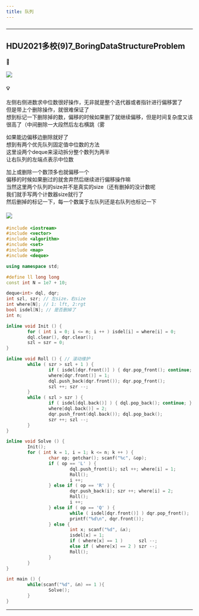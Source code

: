 ```yaml
---
title: 队列
---
```

###  
<hr>

## HDU2021多校(9)7_BoringDataStructureProblem

#### 🔗
<a href="https://acm.dingbacode.com/showproblem.php?pid=7072"> <img src="https://i.loli.net/2021/10/19/q7gbzUHfi8pKL6C.png"></a>

#### 💡
左侧右侧进数求中位数很好操作，无非就是整个迭代器或者指针进行偏移罢了  
但是带上个删除操作，就很难保证了  
想到标记一下删除掉的数，偏移的时候如果删了就继续偏移，但是时间复杂度又该很高了（中间删除一大段然后左右横跳（雾  
  
如果能边偏移边删除就好了  
想到有两个优先队列固定值中位数的方法  
这里设两个deque来滚动拆分整个数列为两半  
让右队列的左端点表示中位数  
  
加上或删除一个数顶多也就偏移一个  
偏移的时候如果删过的就舍弃然后继续进行偏移操作嘛  
当然这里两个队列的size并不是真实的size（还有删掉的没计数呢  
我们就手写两个计数器size就行了  
然后删掉的标记一下，每一个数属于左队列还是右队列也标记一下  

#### <img src="https://img-blog.csdnimg.cn/20210713144601841.png" >

```cpp
#include <iostream>
#include <vector>
#include <algorithm>
#include <set>
#include <map>
#include <deque>

using namespace std;

#define ll long long
const int N = 1e7 + 10;

deque<int> dql, dqr; 
int szl, szr; // 左size，右size
int where[N]; // 1: lft, 2:rgt
bool isdel[N]; // 是否删掉了
int n;

inline void Init () {
        for ( int i = 0; i <= n; i ++ ) isdel[i] = where[i] = 0;
        dql.clear(), dqr.clear();
        szl = szr = 0;
}

inline void Roll () { // 滚动维护
        while ( szr > szl + 1 ) {
                if ( isdel[dqr.front()] ) { dqr.pop_front(); continue; }
                where[dqr.front()] = 1;
                dql.push_back(dqr.front()); dqr.pop_front();
                szl ++; szr --;
        }
        while ( szl > szr ) {
                if ( isdel[dql.back()] ) { dql.pop_back(); continue; }
                where[dql.back()] = 2;
                dqr.push_front(dql.back()); dql.pop_back();
                szr ++; szl --;
        }
}

inline void Solve () {
        Init();
        for ( int k = 1, i = 1; k <= n; k ++ ) {
                char op; getchar(); scanf("%c", &op); 
                if ( op == 'L' ) {
                        dql.push_front(i); szl ++; where[i] = 1;
                        Roll();
                        i ++;
                } else if ( op == 'R' ) {
                        dqr.push_back(i); szr ++; where[i] = 2;
                        Roll();
                        i ++;
                } else if ( op == 'Q' ) {
                        while ( isdel[dqr.front()] ) dqr.pop_front();
                        printf("%d\n", dqr.front());
                } else {
                        int x; scanf("%d", &x);
                        isdel[x] = 1;
                        if ( where[x] == 1 )      szl --;
                        else if ( where[x] == 2 ) szr --;
                        Roll();
                }
        }
}

int main () {
        while(scanf("%d", &n) == 1 ){
                Solve();
        }
}
```

<hr>
